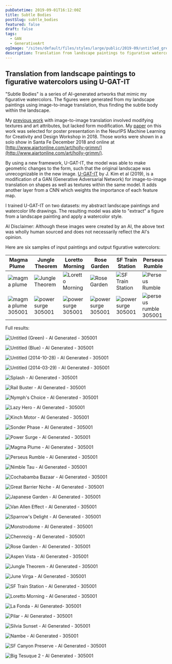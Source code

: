 ```yaml
---
pubDatetime: 2019-09-01T16:12:00Z
title: Subtle Bodies
postSlug: subtle_bodies
featured: false
draft: false
tags:
  - GAN
  - GenerativeArt
ogImage: "/sites/default/files/styles/large/public/2019-09/untitled_green_2014-01-25_305001.jpg"
description: Translation from landscape paintings to figurative watercolors using U-GAT-IT
---
```


## Translation from landscape paintings to figurative watercolors using U-GAT-IT

"Subtle Bodies" is a series of AI-generated artworks that mimic my figurative watercolors. The figures were generated from my landscape paintings using image-to-image translation, thus finding the subtle body within the landscape.

My [previous work](/acan_final) with image-to-image translation involved modifying textures and art attributes, but lacked form modification. My [paper](https://arxiv.org/abs/1812.07710) on this work was selected for poster presentation in the NeurIPS Machine Learning for Creativity and Design Workshop in 2018. Those works were shown in a solo show in Santa Fe December 2018 and online at [http://www.aiartonline.com/art/holly-grimm/](http://www.aiartonline.com/art/holly-grimm/).

By using a new framework, U-GAT-IT, the model was able to make geometric changes to the form, such that the original landscape was unrecognizable in the new image. [U-GAT-IT](https://github.com/taki0112/UGATIT) by J. Kim et al (2019), is a modification of a GAN (Generative Adversarial Network) for image-to-image translation on shapes as well as textures within the same model. It adds another layer from a CNN which weights the importance of each feature map.

I trained U-GAT-IT on two datasets: my abstract landscape paintings and watercolor life drawings. The resulting model was able to "extract" a figure from a landscape painting and apply a watercolor style.

AI Disclaimer: Although these images were created by an AI, the above text was wholly human sourced and does not necessarily reflect the AI's opinion.

Here are six samples of input paintings and output figurative watercolors:

| Magma Plume&nbsp;&nbsp;                                                                                            | Jungle Theorem                                                                                                 | Loretto Morning                                                                                                  | Rose Garden&nbsp;                                                                                           | SF Train Station                                                                                                  | Perseus Rumble                                                                                                           |
| ------------------------------------------------------------------------------------------------------------------ | -------------------------------------------------------------------------------------------------------------- | ---------------------------------------------------------------------------------------------------------------- | ----------------------------------------------------------------------------------------------------------- | ----------------------------------------------------------------------------------------------------------------- | ------------------------------------------------------------------------------------------------------------------------ |
| ![magma plume](/sites/default/files/inline-images/painting_2017-08-12_magma_plume_768.jpg)                         | ![Jungle Theorem](/sites/default/files/inline-images/pa_2016-11-19_jungletheorem.jpg)                          | ![Loretto Morning](/sites/default/files/inline-images/pa_2016-05-13_loretto_morning.jpg)                         | ![Rose Garden](/sites/default/files/inline-images/pa_2017-06-27_rosegarden.jpg)                             | ![SF Train Station](/sites/default/files/inline-images/pa_2016-06-04_sf_train_station.jpg)                        | ![Perseus Rumble](/sites/default/files/inline-images/painting_2017-07-25_Perseus_Rumble.jpg)                             |
| ![magma plume 305001](/sites/default/files/styles/large/public/2019-09/painting_2017-08-12_magma_plume_305001.jpg) | ![power surge 305001](/sites/default/files/styles/large/public/2019-09/pa_2016-11-19_jungletheorem_305001.jpg) | ![power surge 305001](/sites/default/files/styles/large/public/2019-09/pa_2016-05-13_loretto_morning_305001.jpg) | ![power surge 305001](/sites/default/files/styles/large/public/2019-09/pa_2017-06-27_rosegarden_305001.jpg) | ![power surge 305001](/sites/default/files/styles/large/public/2019-09/pa_2016-06-04_sf_train_station_305001.jpg) | ![perseus rumble 305001](/sites/default/files/styles/large/public/2019-09/painting_2017-07-25_Perseus_Rumble_305001.jpg) |

Full results:

![Untitled (Green) - AI Generated - 305001](/sites/default/files/styles/large/public/2019-09/untitled_green_2014-01-25_305001.jpg)

![Untitled (Blue) - AI Generated - 305001](/sites/default/files/styles/large/public/2019-09/untitled_blue_2014-01-14_305001.jpg)

![Untitled (2014-10-28) - AI Generated - 305001](/sites/default/files/styles/large/public/2019-09/untitled_2014-10-28_305001.jpg)

![Untitled (2014-03-29) - AI Generated - 305001](/sites/default/files/styles/large/public/2019-09/untitled_2014-03-29_v2_305001.jpg)

![Splash - AI Generated - 305001](/sites/default/files/styles/large/public/2019-09/splash_2015-04-22_1_305001.jpg)

![Rail Buster - AI Generated - 305001](/sites/default/files/styles/large/public/2019-09/painting_railbuster_305001.jpg)

![Nymph's Choice - AI Generated - 305001](/sites/default/files/styles/large/public/2019-09/painting_nymphschoice_305001.jpg)

![Lazy Hero - AI Generated - 305001](/sites/default/files/styles/large/public/2019-09/painting_lazyhero_305001.jpg)

![Kinch Motor - AI Generated - 305001](/sites/default/files/styles/large/public/2019-09/painting_kinchmotor_305001.jpg)

![Sonder Phase - AI Generated - 305001](/sites/default/files/styles/large/public/2019-09/painting_2018-18-10_sonderphase_305001.jpg)

![Power Surge - AI Generated - 305001](/sites/default/files/styles/large/public/2019-09/painting_2017-09-26_powersurge_305001.jpg)

![Magma Plume - AI Generated - 305001](/sites/default/files/styles/large/public/2019-09/painting_2017-08-12_magma_plume_305001.jpg)

![Perseus Rumble - AI Generated - 305001](/sites/default/files/styles/large/public/2019-09/painting_2017-07-25_Perseus_Rumble_305001.jpg)

![Nimble Tau - AI Generated - 305001](/sites/default/files/styles/large/public/2019-09/painting_2017-07-25_Nimble_Tau_305001.jpg)

![Cochabamba Bazaar - AI Generated - 305001](/sites/default/files/styles/large/public/2019-09/painting_2017-04-29_cochabambabazaar_305001.jpg)

![Great Barrier Niche - AI Generated - 305001](/sites/default/files/styles/large/public/2019-09/painting_2017-04-27_greatbarrierniche_305001.jpg)

![Japanese Garden - AI Generated - 305001](/sites/default/files/styles/large/public/2019-09/painting_2016-11-21_japanesegarden_305001.jpg)

![Van Allen Effect - AI Generated - 305001](/sites/default/files/styles/large/public/2019-09/painting_2016-11-20_vanalleneffect_305001.jpg)

![Sparrow's Delight - AI Generated - 305001](/sites/default/files/styles/large/public/2019-09/painting_2016-11-18_sparrowsdelight_305001.jpg)

![Monstrodome - AI Generated - 305001](/sites/default/files/styles/large/public/2019-09/painting_2016-07-01_monstrodome_305001.jpg)

![Chenrezig - AI Generated - 305001](/sites/default/files/styles/large/public/2019-09/pa_chenrezig_2016-11-28_305001.jpg)

![Rose Garden - AI Generated - 305001](/sites/default/files/styles/large/public/2019-09/pa_2017-06-27_rosegarden_305001.jpg)

![Aspen Vista - AI Generated - 305001](/sites/default/files/styles/large/public/2019-09/pa_2017-03-01_aspenvista_305001.jpg)

![Jungle Theorem - AI Generated - 305001](/sites/default/files/styles/large/public/2019-09/pa_2016-11-19_jungletheorem_305001.jpg)

![June Virga - AI Generated - 305001](/sites/default/files/styles/large/public/2019-09/pa_2016-06-09_june_virga_305001.jpg)

![SF Train Station - AI Generated - 305001](/sites/default/files/styles/large/public/2019-09/pa_2016-06-04_sf_train_station_305001.jpg)

![Loretto Morning - AI Generated - 305001](/sites/default/files/styles/large/public/2019-09/pa_2016-05-13_loretto_morning_305001.jpg)

![La Fonda - AI Generated- 305001](/sites/default/files/styles/large/public/2019-09/pa_2016-05-10_lafonda_305001.jpg)

![Pilar - AI Generated - 305001](/sites/default/files/styles/large/public/2019-09/pa_2016-04-10_pilar_305001.jpg)

![Silvia Sunset - AI Generated - 305001](/sites/default/files/styles/large/public/2019-09/pa_2016-04-02_silviasunset_305001.jpg)

![Nambe - AI Generated - 305001](/sites/default/files/styles/large/public/2019-09/pa_2016-01-23_nambe_305001.jpg)

![SF Canyon Preserve - AI Generated - 305001](/sites/default/files/styles/large/public/2019-09/pa_2014-09-04_sf_canyon_preserve_305001.jpg)

![Big Tesuque 2 - AI Generated - 305001](/sites/default/files/styles/large/public/2019-09/pa_2014-06-26_big_tesuque_2_305001.jpg)
